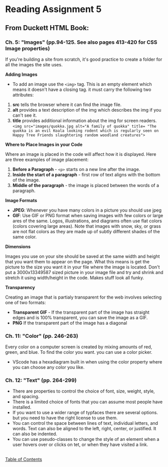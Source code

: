 # Reading Assignment 5

## From Duckett HTML Book:

### Ch. 5: "Images" (pp.94-125. See also pages 413-420 for CSS Image properties)

If you're building a site from scratch, it's good practice to create a folder for all the images the site uses. 

**Adding Images**

- To add an image use the ```<img>``` tag. This is an empty element which means it doesn't have a closing tag. it must carry the following two attributes:
1. **src** tells the browser where it can find the image file. 
1. **alt** provides a text description of the img which describes the img if you can't see it. 
1. **title** provides additional information about the img for screen readers. 
```<img src="images/quokka.jpg alt="A family of quokka" title= "The quokka is an evil Koala looking rodent which is regularly seen on Happy Tree Friends slaughtering random woodland creatures">```

**Where to Place Images in your Code**

Where an image is placed in the code will affect how it is displayed. Here are three examples of image placement:
1. **Before a Paragraph** - ```<p>``` starts on a new line after the image.
1. **Inside the start of a paragraph** - first row of text aligns with the bottom of the image. 
1. **Middle of the paragraph** - the image is placed between the words of a paragraph.

**Image Formats**

- **JPEG**: Whenever you have many colors in a picture you should use jpeg
- **GIF**: Use GIF or PNG format when saving images with few colors or large ares of the same. Logos, illustrations, and diagrams often use flat colors (colors covering large areas). Note that images with snow, sky, or grass are not flat colors as they are made up of subtly different shades of the same color.

**Dimensions**

Images you use on your site should be saved at the same width and height that you want them to appear on the page. 
What this means is get the picture to the size you want it in your file where the image is located. Don't put a 3000x13349587 sized picture in your image file and try and shrink and stretch it using width/height in the code. Makes stuff look all funky.

**Transparency**

Creating an image that is partialy transparent for the web involves selecting one of two formats:
- **Transparent GIF** - If the transparent part of the image has straight edges and is 100% transparent, you can save the image as a GIF.
- **PNG** If the transparent part of the image has a diagonal 

### Ch. 11: "Color" (pp. 246-263)

Every color on a computer screen is created by mixing amounts of red, green, and blue. To find the color you want. you can use a color picker. 

- VScode has a hexadiagram built in when using the color property where you can choose any color you like. 

### Ch. 12: "Text" (pp. 264-299)

- There are properties to control the choice of font, size, weight, style, and spacing. 
- There is a limited choice of fonts that you can assume most people have installed.
- If you want to use a wider range of typfaces there are several options. but you need to have the right license to use them. 
- You can control the space between lines of text, individual letters, and words. Text can also be aligned to the left, right, center, or justified. It can also be indented. 
- You can use pseudo-classes to change the style of an element when a user hovers over or clicks on tet, or when they have visited a link. 

## 
[Table of Contents](README.md)